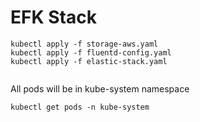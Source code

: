 # EFK Stack

```
kubectl apply -f storage-aws.yaml
kubectl apply -f fluentd-config.yaml
kubectl apply -f elastic-stack.yaml
 
```

All pods will be in kube-system namespace

```
kubectl get pods -n kube-system

```
